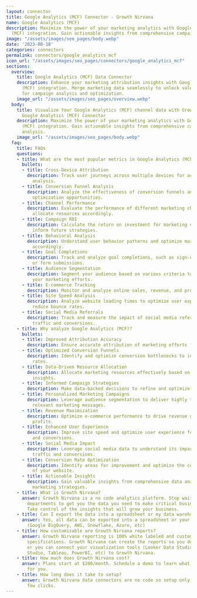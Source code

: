 ```yaml
---
layout: connector
title: Google Analytics (MCF) Connector - Growth Nirvana
name: Google Analytics (MCF)
description: Maximize the power of your marketing analytics with Google Analytics
  (MCF) integration. Gain actionable insights from comprehensive campaign data analysis.
image: "/assets/images/seo_pages/body.webp"
date: '2023-08-18'
categories: connectors
permalink: connectors/google_analytics_mcf
icon_url: "/assets/images/seo_pages/connectors/google_analytics_mcf"
sections:
  overview:
    title: Google Analytics (MCF) Data Connector
    description: Enhance your marketing attribution insights with Google Analytics
      (MCF) integration. Merge marketing data seamlessly to unlock valuable insights
      for campaign analysis and optimization.
    image_url: "/assets/images/seo_pages/overview.webp"
  body:
    title: Visualize Your Google Analytics (MCF) channel data with Growth Nirvana's
      Google Analytics (MCF) Connector
    description: Maximize the power of your marketing analytics with Google Analytics
      (MCF) integration. Gain actionable insights from comprehensive campaign data
      analysis.
    image_url: "/assets/images/seo_pages/body.webp"
  faq:
    title: FAQs
    questions:
    - title: What are the most popular metrics in Google Analytics (MCF) to analyze?
      bullets:
      - title: Cross-Device Attribution
        description: Track user journeys across multiple devices for accurate attribution
          analysis.
      - title: Conversion Funnel Analysis
        description: Analyze the effectiveness of conversion funnels and identify
          optimization opportunities.
      - title: Channel Performance
        description: Evaluate the performance of different marketing channels and
          allocate resources accordingly.
      - title: Campaign ROI
        description: Calculate the return on investment for marketing campaigns to
          inform future strategies.
      - title: Behavioral Analysis
        description: Understand user behavior patterns and optimize marketing tactics
          accordingly.
      - title: Goal Completions
        description: Track and analyze goal completions, such as sign-ups, purchases,
          or form submissions.
      - title: Audience Segmentation
        description: Segment your audience based on various criteria to personalize
          your marketing efforts.
      - title: E-commerce Tracking
        description: Monitor and analyze online sales, revenue, and product performance.
      - title: Site Speed Analysis
        description: Analyze website loading times to optimize user experience and
          reduce bounce rates.
      - title: Social Media Referrals
        description: Track and measure the impact of social media referrals on website
          traffic and conversions.
    - title: Why analyze Google Analytics (MCF)?
      bullets:
      - title: Improved Attribution Accuracy
        description: Ensure accurate attribution of marketing efforts for better decision-making.
      - title: Optimized Conversion Funnels
        description: Identify and optimize conversion bottlenecks to increase conversion
          rates.
      - title: Data-Driven Resource Allocation
        description: Allocate marketing resources effectively based on channel performance
          insights.
      - title: Informed Campaign Strategies
        description: Make data-backed decisions to refine and optimize marketing campaigns.
      - title: Personalized Marketing Campaigns
        description: Leverage audience segmentation to deliver highly targeted and
          relevant marketing messages.
      - title: Revenue Maximization
        description: Optimize e-commerce performance to drive revenue growth and maximize
          profits.
      - title: Enhanced User Experience
        description: Improve site speed and optimize user experience for higher engagement
          and conversions.
      - title: Social Media Impact
        description: Leverage social media data to understand its impact on website
          traffic and conversions.
      - title: Conversion Rate Optimization
        description: Identify areas for improvement and optimize the conversion rate
          of your website.
      - title: Actionable Insights
        description: Gain valuable insights from comprehensive data analysis to inform
          marketing strategies.
    - title: What is Growth Nirvana?
      answer: Growth Nirvana is a no code analytics platform. Stop waiting for other
        departments to get you the data you need to make critical business decisions.
        Take control of the insights that will grow your business.
    - title: Can I export the data into a spreadsheet or my data warehouse?
      answer: Yes, all data can be exported into a spreadsheet or your data warehouse
        (Google BigQuery, AWS, Snowflake, Azure, etc)
    - title: How customizable are Growth Nirvana reports?
      answer: Growth Nirvana reporting is 100% white labeled and customized to your
        specifications. Growth Nirvana can create the reports so you don’t have to
        or you can connect your visualization tools (Looker Data Studio/Google Data
        Studio, Tableau, PowerBI, etc) to Growth Nirvana.
    - title: How much does Growth Nirvana cost?
      answer: Plans start at $200/month. Schedule a demo to learn what plan is best
        for you.
    - title: How long does it take to setup?
      answer: Growth Nirvana data connectors are no code so setup only requires a
        few clicks.
---
```

